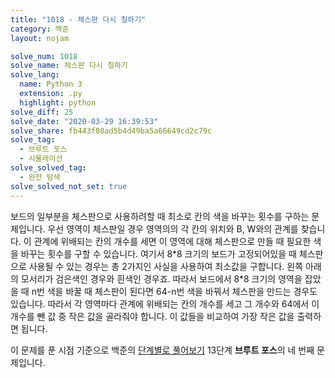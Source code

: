 ```yaml
---
title: "1018 - 체스판 다시 칠하기"
category: 백준
layout: nojam

solve_num: 1018
solve_name: 체스판 다시 칠하기
solve_lang:
  name: Python 3
  extension: .py
  highlight: python
solve_diff: 25
solve_date: "2020-03-29 16:39:53"
solve_share: fb443f08ad5b4d49ba5a66649cd2c79c
solve_tag:
  - 브루트 포스
  - 시뮬레이션
solve_solved_tag:
  - 완전 탐색
solve_solved_not_set: true
---
```


보드의 일부분을 체스판으로 사용하려할 때 최소로 칸의 색을 바꾸는 횟수를 구하는 문제입니다. 우선 영역이 체스판일 경우 영역의의 각 칸의 위치와 B, W와의 관계를 찾습니다. 이 관계에 위배되는 칸의 개수를 세면 이 영역에 대해 체스판으로 만들 때 필요한 색을 바꾸는 횟수를 구할 수 있습니다. 여기서 8\*8 크기의 보드가 고정되어있을 때 체스판으로 사용될 수 있는 경우는 총 2가지인 사실을 사용하여 최소값을 구합니다. 왼쪽 아래의 모서리가 검은색인 경우와 흰색인 경우죠. 따라서 보드에서 8\*8 크기의 영역을 잡았을 때 n번 색을 바꿀 때 체스판이 된다면 64-n번 색을 바꿔서 체스판을 만드는 경우도 있습니다. 따라서 각 영역마다 관계에 위배되는 칸의 개수를 세고 그 개수와 64에서 이 개수를 뺀 값 중 작은 값을 골라줘야 합니다. 이 값들을 비교하여 가장 작은 값을 출력하면 됩니다.

이 문제를 푼 시점 기준으로 백준의 [단계별로 풀어보기](http://noj.am/p/s) 13단계 **브루트 포스**의 네 번째 문제입니다.
